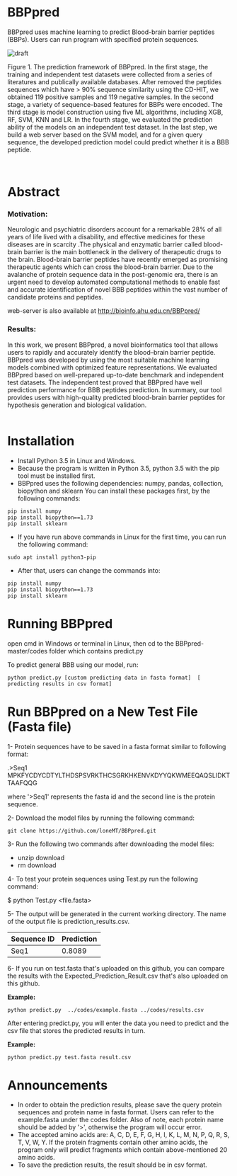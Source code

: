 # BBPpred
BBPpred uses machine learning to predict Blood-brain barrier peptides (BBPs). Users can run program with specified protein sequences.

![draft](https://github.com/loneMT/BBPpred/blob/master/codes/Flowchart.png)


Figure 1. The prediction framework of BBPpred. In the first stage, the training and independent test datasets were collected from a series of literatures and publically available databases. After removed the peptides sequences which have > 90% sequence similarity using the CD-HIT, we obtained 119 positive samples and 119 negative samples. In the second stage, a variety of sequence-based features for BBPs were encoded. The third stage is model construction using five ML algorithms, including XGB, RF, SVM, KNN and LR. In the fourth stage, we evaluated the prediction ability of the models on an independent test dataset. In the last step, we build a web server based on the SVM model, and for a given query sequence, the developed prediction model could predict whether it is a BBB peptide. 

<br />

# Abstract

### Motivation:
Neurologic and psychiatric disorders account for a remarkable 28% of all years of life lived with a disability, and effective medicines for these diseases are in scarcity .The physical and enzymatic barrier called blood-brain barrier is the main bottleneck in the delivery of therapeutic drugs to the brain. Blood-brain barrier peptides have recently emerged as promising therapeutic agents which can cross the blood-brain barrier. Due to the avalanche of protein sequence data in the post-genomic era, there is an urgent need to develop automated computational methods to enable fast and accurate identification of novel BBB peptides within the vast number of candidate proteins and peptides. <br />

web-server is also available at http://bioinfo.ahu.edu.cn/BBPpred/

### Results:
In this work, we present BBPpred, a novel bioinformatics tool that allows users to rapidly and accurately identify the blood–brain barrier peptide. BBPpred was developed by using the most suitable machine learning models combined with optimized feature representations. We evaluated BBPpred based on well-prepared up-to-date benchmark and independent test datasets. The independent test proved that BBPpred have well prediction performance for BBB peptides prediction. In summary, our tool provides users with high-quality predicted blood-brain barrier peptides for hypothesis generation and biological validation. <br />
<br />




# Installation
* Install Python 3.5 in Linux and Windows.
* Because the program is written in Python 3.5, python 3.5 with the pip tool must be installed first. 
* BBPpred uses the following dependencies: numpy, pandas, collection, biopython and sklearn You can install these packages first, by the following commands:
```
pip install numpy
pip install biopython==1.73 
pip install sklearn
```

* If you have run above commands in Linux for the first time, you can run the following command:
```
sudo apt install python3-pip
```
* After that, users can change the commands into:
```
pip install numpy
pip install biopython==1.73 
pip install sklearn
```

# Running BBPpred
open cmd in Windows or terminal in Linux, then cd to the BBPpred-master/codes folder which contains predict.py 

To predict general BBB using our model, run: 

`python predict.py [custom predicting data in fasta format]  [ predicting results in csv format]`


# Run BBPpred on a New Test File (Fasta file)

1- Protein sequences have to be saved in a fasta format similar to following format: <br />

   .>Seq1 <br />
   MPKFYCDYCDTYLTHDSPSVRKTHCSGRKHKENVKDYYQKWMEEQAQSLIDKTTAAFQQG <br />

where '>Seq1' represents the fasta id and the second line is the protein sequence. <br />

2- Download the model files by running the following command: <br />

`git clone https://github.com/loneMT/BBPpred.git`<br />

3- Run the following two commands after downloading the model files: <br />
* unzip download <br />
* rm download <br />

4- To test your protein sequences using Test.py run the following command: <br />

$ python Test.py <file.fasta> <br />

5- The output will be generated in the current working directory. The name of the output file is prediction_results.csv. <br />

   | Sequence ID | Prediction |
   |-------------|------------|
   | Seq1        |0.8089|
   
6- If you run on test.fasta that's uploaded on this github, you can compare the results with the Expected_Prediction_Result.csv that's also uploaded on this github. <br />


**Example:**

`python predict.py  ../codes/example.fasta ../codes/results.csv`

After entering predict.py, you will enter the data you need to predict and the csv file that stores the predicted results in turn.

**Example:**

`python predict.py test.fasta result.csv`

# Announcements

* In order to obtain the prediction results, please save the query protein sequences and protein name in fasta format. Users can refer to the example.fasta under the codes folder. Also of note, each protein name should be added by '>', otherwise the program will occur error.
* The accepted amino acids are: A, C, D, E, F, G, H, I, K, L, M, N, P, Q, R, S, T, V, W, Y. If the protein fragments contain other amino acids, the program only will predict fragments which contain above-mentioned 20 amino acids.
* To save the prediction results, the result should be in csv format.


